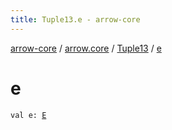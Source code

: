 ```yaml
---
title: Tuple13.e - arrow-core
---
```


[arrow-core](../../index.html) / [arrow.core](../index.html) / [Tuple13](index.html) / [e](./e.html)

# e

`val e: `[`E`](index.html#E)